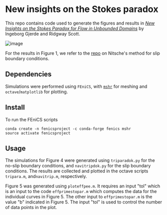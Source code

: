 # New insights on the Stokes paradox 

This repo contains code used to generate the figures and results in [*New Insights on the Stokes Paradox for Flow in Unbounded Domains*]([https://arxiv.org/pdf/2301.00039.pdf](https://trebuchet.public.springernature.app/get_content/779d0e10-e068-464d-8230-0e72eadc58c4?utm_source=rct_congratemailt&utm_medium=email&utm_campaign=nonoa_20240106&utm_content=10.1140/epjp/s13360-023-04804-6)) by Ingeborg Gjerde and Ridgway Scott.

![image](https://github.com/IngeborgGjerde/stokes-paradox/assets/12695403/b89c0668-60be-4bc1-b92e-4f1daa179b0d)

For the results in Figure 1, we refer to the [repo](https://github.com/IngeborgGjerde/nitsche-method-for-navier-stokes-with-slip) on Nitsche's method for slip boundary conditions.

## Dependencies

Simulations were performed using `FEniCS`, with [`mshr`](https://bitbucket.org/fenics-project/mshr/) for meshing and `octave`/`matplotlib` for plotting.

## Install

To run the FEniCS scripts 
```
conda create -n fenicsproject -c conda-forge fenics mshr
source activate fenicsproject
```

## Usage

The simulations for Figure 4 were generated using `triparadok.py` for the no-slip boundary conditions,
and `navitripdok.py` for the slip boundary conditions. The results are collected and plotted in the octave scripts `tripara.m`, and`navitrip.m`, respectively.

Figure 5 was generated using `ploteffpee.m`. It requires an input "tol" which is an input to the code `effprimestopar.m` which computes the data for the individual curves in Figure 5. 
The other input to `effprimestopar.m` is the value "b" indicated in Figure 5. The input "tol" is used to control the number of data points in the plot.
